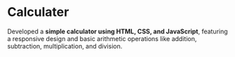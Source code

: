 # Calculater
Developed a **simple calculator using HTML, CSS, and JavaScript**, featuring a responsive design and basic arithmetic operations like addition, subtraction, multiplication, and division.
